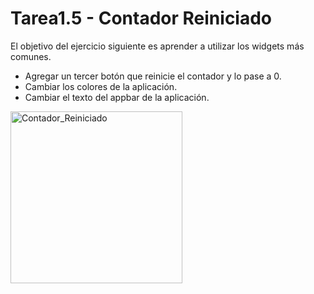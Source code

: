 # Tarea1.5 - Contador Reiniciado

El objetivo del ejercicio siguiente es aprender a utilizar los widgets más comunes.

- Agregar un tercer botón que reinicie el contador y lo pase a 0.
- Cambiar los colores de la aplicación.
- Cambiar el texto del appbar de la aplicación. 

<img width="275" alt="Contador_Reiniciado" src="https://github.com/hdzmtzjenni/AplicacionesMoviles/assets/79679452/aebf3441-ee20-4899-9c68-e9fb896a7ee6">


